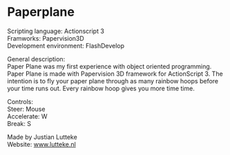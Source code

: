 Paperplane
==========

Scripting language:       Actionscript 3  <br/>
Framworks:                Papervision3D  <br/>
Development environment:  FlashDevelop <br/>

General description: <br/>
Paper Plane was my first experience with object oriented programming. Paper Plane is made with Papervision 3D framework 
for ActionScript 3. The intention is to fly your paper plane through as many rainbow hoops before your time 
runs out. Every rainbow hoop gives you more time time.

Controls:  <br/>
Steer:      Mouse <br/>
Accelerate: W <br/>
Break:      S <br/>

Made by Justian Lutteke  <br/>
Website: www.lutteke.nl